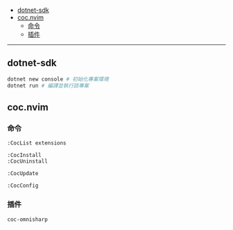 <!-- vim-markdown-toc GFM -->

* [dotnet-sdk](#dotnet-sdk)
* [coc.nvim](#cocnvim)
    - [命令](#命令)
    - [插件](#插件)

<!-- vim-markdown-toc -->

---

## dotnet-sdk

```zsh
dotnet new console # 初始化專案環境
dotnet run # 編譯並執行該專案
```

## coc.nvim

### 命令

```vim
:CocList extensions

:CocInstall
:CocUninstall

:CocUpdate

:CocConfig
```

### 插件

```vim
coc-omnisharp
```
